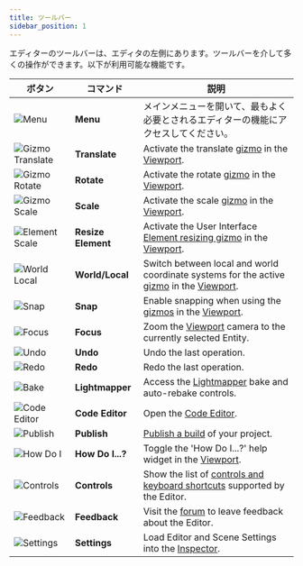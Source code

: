 ```yaml
---
title: ツールバー
sidebar_position: 1
---
```


エディターのツールバーは、エディタの左側にあります。ツールバーを介して多くの操作ができます。以下が利用可能な機能です。

| ボタン | コマンド | 説明 |
| ------ | ------- | ----------- |
| ![Menu](/img/user-manual/editor/toolbar/menu.png) | **Menu** | メインメニューを開いて、最もよく必要とされるエディターの機能にアクセスしてください。 |
| ![Gizmo Translate](/img/user-manual/editor/toolbar/translate.png) | **Translate** | Activate the translate [gizmo](../viewport#gizmos) in the [Viewport](../viewport). |
| ![Gizmo Rotate](/img/user-manual/editor/toolbar/rotate.png) | **Rotate** | Activate the rotate [gizmo](../viewport#gizmos) in the [Viewport](../viewport). |
| ![Gizmo Scale](/img/user-manual/editor/toolbar/scale.png) | **Scale** | Activate the scale [gizmo](../viewport#gizmos) in the [Viewport](../viewport). |
| ![Element Scale](/img/user-manual/editor/toolbar/resize-element.png) | **Resize Element** | Activate the User Interface [Element resizing gizmo](../../../user-interface/elements#element-resizing) in the [Viewport](../viewport).  |
| ![World Local](/img/user-manual/editor/toolbar/world-local.png) | **World/Local** | Switch between local and world coordinate systems for the active [gizmo](../viewport#gizmos) in the [Viewport](../viewport). |
| ![Snap](/img/user-manual/editor/toolbar/snap.png) | **Snap** | Enable snapping when using the [gizmos](../viewport#gizmos) in the [Viewport](../viewport). |
| ![Focus](/img/user-manual/editor/toolbar/focus.png) | **Focus** | Zoom the [Viewport](../viewport) camera to the currently selected Entity. |
| ![Undo](/img/user-manual/editor/toolbar/undo.png) | **Undo** | Undo the last operation. |
| ![Redo](/img/user-manual/editor/toolbar/redo.png) | **Redo** | Redo the last operation. |
| ![Bake](/img/user-manual/editor/toolbar/lightmapper.png) | **Lightmapper** | Access the [Lightmapper](../../../graphics/lighting/runtime-lightmaps) bake and auto-rebake controls. |
| ![Code Editor](/img/user-manual/editor/toolbar/code-editor.png) | **Code Editor** | Open the [Code Editor](../../../scripting/code-editor). |
| ![Publish](/img/user-manual/editor/toolbar/publish.png) | **Publish** | [Publish a build](../../../publishing/web/playcanvas-hosting#publishing-a-new-build) of your project. |
| ![How Do I](/img/user-manual/editor/toolbar/how-do-i.png) | **How Do I...?** | Toggle the 'How Do I...?' help widget in the [Viewport](../viewport). |
| ![Controls](/img/user-manual/editor/toolbar/controls.png) | **Controls** | Show the list of [controls and keyboard shortcuts](../../keyboard-shortcuts) supported by the Editor. |
| ![Feedback](/img/user-manual/editor/toolbar/feedback.png) | **Feedback** | Visit the [forum](https://forum.playcanvas.com/t/playcanvas-editor-feedback) to leave feedback about the Editor. |
| ![Settings](/img/user-manual/editor/toolbar/settings.png) | **Settings** | Load Editor and Scene Settings into the [Inspector](../inspector). |
